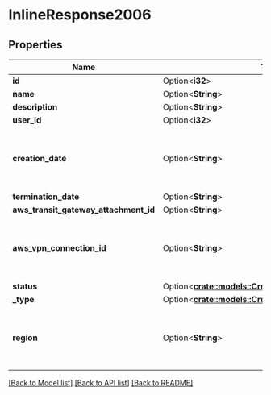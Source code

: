 # InlineResponse2006

## Properties

Name | Type | Description | Notes
------------ | ------------- | ------------- | -------------
**id** | Option<**i32**> |  | [optional]
**name** | Option<**String**> |  | [optional]
**description** | Option<**String**> |  | [optional]
**user_id** | Option<**i32**> |  | [optional]
**creation_date** | Option<**String**> | The date this attachment was created in UTC | [optional]
**termination_date** | Option<**String**> |  | [optional]
**aws_transit_gateway_attachment_id** | Option<**String**> |  | [optional]
**aws_vpn_connection_id** | Option<**String**> | This is only set when the breakout is a VPN attachment | [optional]
**status** | Option<[**crate::models::CreateMfaKeyResponseStatus**](Create_MFA_Key_Response_status.md)> |  | [optional]
**_type** | Option<[**crate::models::CreateMfaKeyResponseStatus**](Create_MFA_Key_Response_status.md)> |  | [optional]
**region** | Option<**String**> | The customer region that this attachment belongs to | [optional]

[[Back to Model list]](../README.md#documentation-for-models) [[Back to API list]](../README.md#documentation-for-api-endpoints) [[Back to README]](../README.md)


